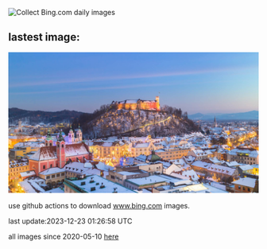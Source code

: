 ![Collect Bing.com daily images](https://github.com/counter2015/bing-daily-images/workflows/Collect%20Bing.com%20daily%20images/badge.svg)
## lastest image:
![](images/LjubljanaLights.jpg)

use github actions to download www.bing.com images.

last update:2023-12-23 01:26:58 UTC

all images since 2020-05-10 [here](https://github.com/counter2015/bing-daily-images/tree/master/images) 
